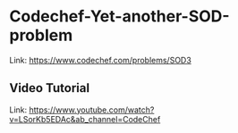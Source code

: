 # Codechef-Yet-another-SOD-problem
Link: https://www.codechef.com/problems/SOD3
## Video Tutorial
Link: https://www.youtube.com/watch?v=LSorKb5EDAc&ab_channel=CodeChef
